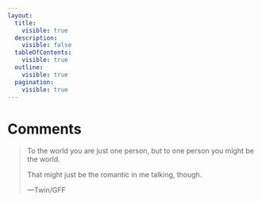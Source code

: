 ```yaml
---
layout:
  title:
    visible: true
  description:
    visible: false
  tableOfContents:
    visible: true
  outline:
    visible: true
  pagination:
    visible: true
---
```


# Comments

> To the world you are just one person, but to one person you might be the world.
>
> That might just be the romantic in me talking, though.
>
> —Twin/GFF
